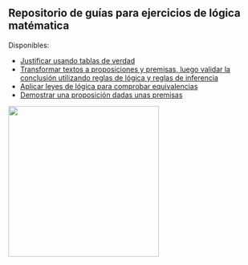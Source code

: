 ## **Repositorio de guías para ejercicios de lógica matématica**

Disponibles:

- [Justificar usando tablas de verdad](https://github.com/AxelAV95/LogicaMatematica/blob/main/Justificar%20usando%20tablas%20de%20verdad.md)
- [Transformar textos a proposiciones y premisas, luego validar la conclusión utilizando reglas de lógica y reglas de inferencia](https://github.com/AxelAV95/LogicaMatematica/blob/main/Transformar%20textos%20a%20proposiciones%20y%20premisas%2C%20luego%20validar%20la%20conclusi%C3%B3n%20utilizando%20reglas%20de%20l%C3%B3gica%20y%20reglas%20de%20inferencia.md)
- [Aplicar leyes de lógica para comprobar equivalencias](https://github.com/AxelAV95/LogicaMatematica/blob/main/Demostrar%20una%20proposici%C3%B3n%20dadas%20unas%20premisas.md)
- [Demostrar una proposición dadas unas premisas](https://github.com/AxelAV95/LogicaMatematica/blob/main/Demostrar%20una%20proposici%C3%B3n%20dadas%20unas%20premisas.md)

<img src="https://github.com/user-attachments/assets/abe6deed-dd2e-49ad-8cb7-c75e97eed03b" width="300">


